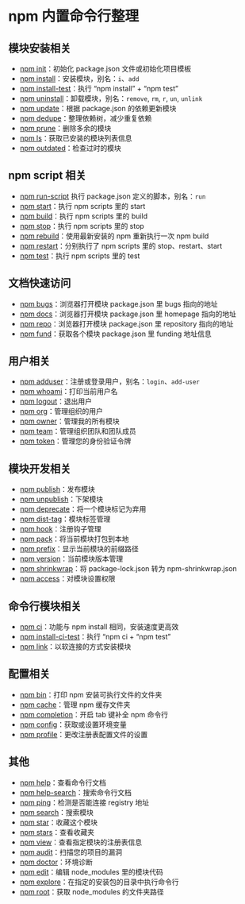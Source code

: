 # npm 内置命令行整理

## 模块安装相关

- [npm init](https://docs.npmjs.com/cli/v6/commands/npm-init)：初始化 package.json 文件或初始化项目模板
- [npm install](https://docs.npmjs.com/cli/v6/commands/npm-install)：安装模块，别名：`i`、`add`
- [npm install-test](https://docs.npmjs.com/cli/v6/commands/npm-install-test)：执行 “npm install” + “npm test”
- [npm uninstall](https://docs.npmjs.com/cli/v6/commands/npm-uninstall)：卸载模块，别名：`remove`, `rm`, `r`, `un`, `unlink`
- [npm update](https://docs.npmjs.com/cli/v6/commands/npm-update)：根据 package.json 的依赖更新模块
- [npm dedupe](https://docs.npmjs.com/cli/v6/commands/npm-dedupe)：整理依赖树，减少重复依赖
- [npm prune](https://docs.npmjs.com/cli/v6/commands/npm-prune)：删除多余的模块
- [npm ls](https://docs.npmjs.com/cli/v6/commands/npm-ls)：获取已安装的模块列表信息
- [npm outdated](https://docs.npmjs.com/cli/v6/commands/npm-outdated)：检查过时的模块

## npm script 相关

- [npm run-script](https://docs.npmjs.com/cli/v6/commands/npm-run-script) 执行 package.json 定义的脚本，别名：`run`
- [npm start](https://docs.npmjs.com/cli/v6/commands/npm-start)：执行 npm scripts 里的 start
- [npm build](https://docs.npmjs.com/cli/v6/commands/npm-build)：执行 npm scripts 里的 build
- [npm stop](https://docs.npmjs.com/cli/v6/commands/npm-stop)：执行 npm scripts 里的 stop
- [npm rebuild](https://docs.npmjs.com/cli/v6/commands/npm-rebuild)：使用最新安装的 npm 重新执行一次 npm build
- [npm restart](https://docs.npmjs.com/cli/v6/commands/npm-restart)：分别执行了 npm scripts 里的 stop、restart、start
- [npm test](https://docs.npmjs.com/cli/v6/commands/npm-test)：执行 npm scripts 里的 test

## 文档快速访问

- [npm bugs](https://docs.npmjs.com/cli/v6/commands/npm-bugs)：浏览器打开模块 package.json 里 bugs 指向的地址
- [npm docs](https://docs.npmjs.com/cli/v6/commands/npm-docs)：浏览器打开模块 package.json 里 homepage 指向的地址
- [npm repo](https://docs.npmjs.com/cli/v6/commands/npm-repo)：浏览器打开模块 package.json 里 repository 指向的地址
- [npm fund](https://docs.npmjs.com/cli/v6/commands/npm-fund)：获取各个模块 package.json 里 funding 地址信息

## 用户相关

- [npm adduser](https://docs.npmjs.com/cli/v6/commands/npm-adduser)：注册或登录用户，别名：`login`、`add-user`
- [npm whoami](https://docs.npmjs.com/cli/v6/commands/npm-whoami)：打印当前用户名
- [npm logout](https://docs.npmjs.com/cli/v6/commands/npm-logout)：退出用户
- [npm org](https://docs.npmjs.com/cli/v6/commands/npm-org)：管理组织的用户
- [npm owner](https://docs.npmjs.com/cli/v6/commands/npm-owner)：管理我的所有模块
- [npm team](https://docs.npmjs.com/cli/v6/commands/npm-team)：管理组织团队和团队成员
- [npm token](https://docs.npmjs.com/cli/v6/commands/npm-token)：管理您的身份验证令牌

## 模块开发相关

- [npm publish](https://docs.npmjs.com/cli/v6/commands/npm-publish)：发布模块
- [npm unpublish](https://docs.npmjs.com/cli/v6/commands/npm-unpublish)：下架模块
- [npm deprecate](https://docs.npmjs.com/cli/v6/commands/npm-deprecate)：将一个模块标记为弃用
- [npm dist-tag](https://docs.npmjs.com/cli/v6/commands/npm-dist-tag)：模块标签管理
- [npm hook](https://docs.npmjs.com/cli/v6/commands/npm-hook)：注册钩子管理
- [npm pack](https://docs.npmjs.com/cli/v6/commands/npm-pack)：将当前模块打包到本地
- [npm prefix](https://docs.npmjs.com/cli/v6/commands/npm-prefix)：显示当前模块的前缀路径
- [npm version](https://docs.npmjs.com/cli/v6/commands/npm-version)：当前模块版本管理
- [npm shrinkwrap](https://docs.npmjs.com/cli/v6/commands/npm-shrinkwrap)：将 package-lock.json 转为 npm-shrinkwrap.json
- [npm access](https://docs.npmjs.com/cli/v6/commands/npm-access)：对模块设置权限

## 命令行模块相关

- [npm ci](https://docs.npmjs.com/cli/v6/commands/npm-ci)：功能与 npm install 相同，安装速度更高效
- [npm install-ci-test](https://docs.npmjs.com/cli/v6/commands/npm-install-ci-test)：执行 “npm ci + “npm test”
- [npm link](https://docs.npmjs.com/cli/v6/commands/npm-link)：以软连接的方式安装模块

## 配置相关

- [npm bin](https://docs.npmjs.com/cli/v6/commands/npm-bin)：打印 npm 安装可执行文件的文件夹
- [npm cache](https://docs.npmjs.com/cli/v6/commands/npm-cache)：管理 npm 缓存文件夹
- [npm completion](https://docs.npmjs.com/cli/v6/commands/npm-completion)：开启 tab 键补全 npm 命令行
- [npm config](https://docs.npmjs.com/cli/v6/commands/npm-config)：获取或设置环境变量
- [npm profile](https://docs.npmjs.com/cli/v6/commands/npm-profile)：更改注册表配置文件的设置

## 其他

- [npm help](https://docs.npmjs.com/cli/v6/commands/npm-help)：查看命令行文档
- [npm help-search](https://docs.npmjs.com/cli/v6/commands/npm-help-search)：搜索命令行文档
- [npm ping](https://docs.npmjs.com/cli/v6/commands/npm-ping)：检测是否能连接 registry 地址
- [npm search](https://docs.npmjs.com/cli/v6/commands/npm-search)：搜索模块
- [npm star](https://docs.npmjs.com/cli/v6/commands/npm-star)：收藏这个模块
- [npm stars](https://docs.npmjs.com/cli/v6/commands/npm-stars)：查看收藏夹
- [npm view](https://docs.npmjs.com/cli/v6/commands/npm-view)：查看指定模块的注册表信息
- [npm audit](https://docs.npmjs.com/cli/v6/commands/npm-audit)：扫描您的项目的漏洞
- [npm doctor](https://docs.npmjs.com/cli/v6/commands/npm-doctor)：环境诊断
- [npm edit](https://docs.npmjs.com/cli/v6/commands/npm-edit)：编辑 node_modules 里的模块代码
- [npm explore](https://docs.npmjs.com/cli/v6/commands/npm-explore)：在指定的安装包的目录中执行命令行
- [npm root](https://docs.npmjs.com/cli/v6/commands/npm-root)：获取 node_modules 的文件夹路径

